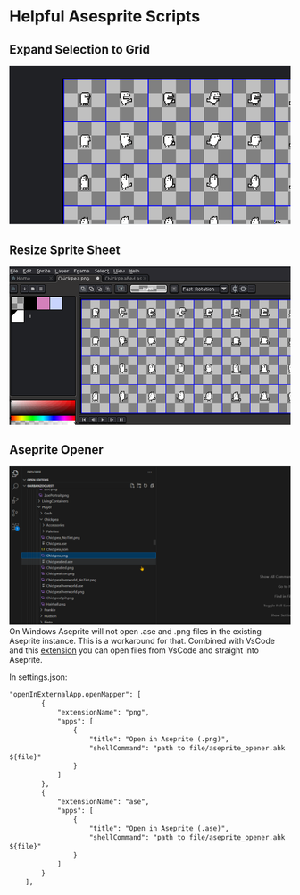 # Helpful Asesprite Scripts

## Expand Selection to Grid
![](https://github.com/ZachIsAGardner/ZacharyAsepriteScripts/blob/main/docs/ase_expand_to_grid.gif)

## Resize Sprite Sheet
![](https://github.com/ZachIsAGardner/ZacharyAsepriteScripts/blob/main/docs/ase_resize_tiles.gif)

## Aseprite Opener
![](https://github.com/ZachIsAGardner/ZacharyAsepriteScripts/blob/main/docs/ase_open_existing.gif)
On Windows Aseprite will not open .ase and .png files in the existing Aseprite instance. This is a workaround for that. Combined with VsCode and this [extension](https://github.com/tjx666/open-in-external-app) you can open files from VsCode and straight into Aseprite.

In settings.json:
```
"openInExternalApp.openMapper": [
        {
            "extensionName": "png",
            "apps": [
                {
                    "title": "Open in Aseprite (.png)",
                    "shellCommand": "path to file/aseprite_opener.ahk ${file}"
                }
            ]
        },
        {
            "extensionName": "ase",
            "apps": [
                {
                    "title": "Open in Aseprite (.ase)",
                    "shellCommand": "path to file/aseprite_opener.ahk ${file}"
                }
            ]
        }
    ],
```
